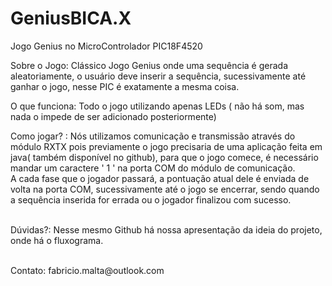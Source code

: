 # GeniusBICA.X
Jogo Genius no MicroControlador PIC18F4520 <br>


Sobre o Jogo: Clássico Jogo Genius onde uma sequência é gerada aleatoriamente, o usuário deve inserir a sequência, sucessivamente
até ganhar o jogo, nesse PIC é exatamente a mesma coisa. <br>

O que funciona: Todo o jogo utilizando apenas LEDs ( não há som, mas nada o impede de ser adicionado posteriormente) <br>

Como jogar? : Nós utilizamos comunicação e transmissão através do módulo RXTX pois previamente o jogo precisaria de uma aplicação feita em java( também disponível no github), para que o jogo comece, é necessário mandar um caractere ' 1 ' na porta COM do módulo de comunicação. <br>
A cada fase que o jogador passará, a pontuação atual dele é enviada de volta na porta COM, sucessivamente até o jogo se encerrar, sendo quando a sequência inserida for errada ou o jogador finalizou com sucesso. <br>
<br>

Dúvidas?: Nesse mesmo Github há nossa apresentação da ideia do projeto, onde há o fluxograma. <br>

<br>
Contato: fabricio.malta@outlook.com <br>
